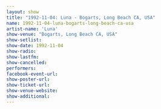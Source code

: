 ```yaml
---
layout: show
title: "1992-11-04: Luna - Bogarts, Long Beach CA, USA"
name: 1992-11-04-luna-bogarts-long-beach-ca-usa
artist-name: 'Luna'
show-venue: "Bogarts, Long Beach CA, USA"
show-setlist: 
show-date: 1992-11-04
show-radio: 
show-lastfm: 
show-cancelled: 
performers: 
facebook-event-url: 
show-poster-url: 
show-ticket-url: 
show-venue-website: 
show-additional: 
---
```


